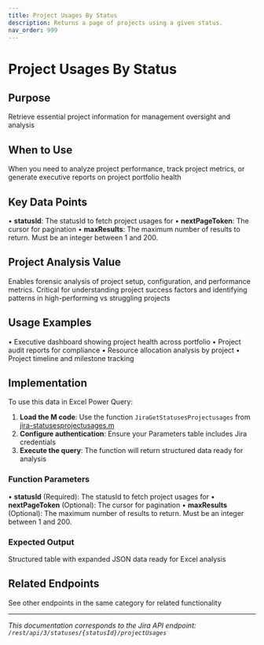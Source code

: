 ```yaml
---
title: Project Usages By Status
description: Returns a page of projects using a given status.
nav_order: 999
---
```


# Project Usages By Status

## Purpose
Retrieve essential project information for management oversight and analysis

## When to Use
When you need to analyze project performance, track project metrics, or generate executive reports on project portfolio health

## Key Data Points
• **statusId**: The statusId to fetch project usages for
• **nextPageToken**: The cursor for pagination
• **maxResults**: The maximum number of results to return. Must be an integer between 1 and 200.

## Project Analysis Value
Enables forensic analysis of project setup, configuration, and performance metrics. Critical for understanding project success factors and identifying patterns in high-performing vs struggling projects

## Usage Examples
• Executive dashboard showing project health across portfolio
• Project audit reports for compliance
• Resource allocation analysis by project
• Project timeline and milestone tracking

## Implementation
To use this data in Excel Power Query:

1. **Load the M code**: Use the function `JiraGetStatusesProjectusages` from [jira-statusesprojectusages.m](../assets/jira-statusesprojectusages.m)
2. **Configure authentication**: Ensure your Parameters table includes Jira credentials
3. **Execute the query**: The function will return structured data ready for analysis

### Function Parameters
• **statusId** (Required): The statusId to fetch project usages for
• **nextPageToken** (Optional): The cursor for pagination
• **maxResults** (Optional): The maximum number of results to return. Must be an integer between 1 and 200.

### Expected Output
Structured table with expanded JSON data ready for Excel analysis

## Related Endpoints
See other endpoints in the same category for related functionality

---
*This documentation corresponds to the Jira API endpoint: `/rest/api/3/statuses/{statusId}/projectUsages`*
